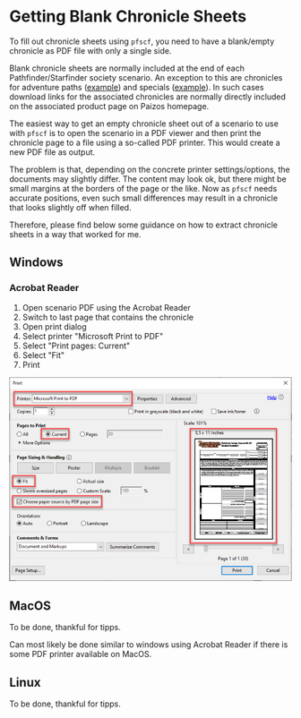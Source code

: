 # Getting Blank Chronicle Sheets

To fill out chronicle sheets using `pfscf`, you need to have a blank/empty chronicle as PDF file with only a single side.

Blank chronicle sheets are normally included at the end of each Pathfinder/Starfinder society scenario. An exception to this are chronicles for adventure paths ([example](https://paizo.com/store/pathfinder/adventures/adventurePath/ageOfAshes)) and specials ([example](https://paizo.com/products/btq023hy/discuss?Pathfinder-Adventure-Little-Trouble-in-Big-Absalom)). In such cases download links for the associated chronicles are normally directly included on the associated product page on Paizos homepage.

The easiest way to get an empty chronicle sheet out of a scenario to use with `pfscf` is to open the scenario in a PDF viewer and then print the chronicle page to a file using a so-called PDF printer. This would create a new PDF file as output.

The problem is that, depending on the concrete printer settings/options, the documents may slightly differ. The content may look ok, but there might be small margins at the borders of the page or the like. Now as `pfscf` needs accurate positions, even such small differences may result in a chronicle that looks slightly off when filled.

Therefore, please find below some guidance on how to extract chronicle sheets in a way that worked for me.

## Windows

### Acrobat Reader

1. Open scenario PDF using the Acrobat Reader
2. Switch to last page that contains the chronicle
3. Open print dialog
4. Select printer "Microsoft Print to PDF"
5. Select "Print pages: Current"
6. Select "Fit"
7. Print

![Sheet extraction using Adobe Acrobat on Windows](assets/images/extract_chronicle_windows_acrobat.png)

## MacOS

To be done, thankful for tipps.

Can most likely be done similar to windows using Acrobat Reader if there is some PDF printer available on MacOS.

## Linux

To be done, thankful for tipps.

